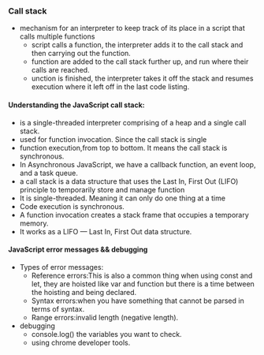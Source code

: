 ### Call stack
* mechanism for an interpreter to keep track of its place in a script that calls multiple functions
  * script calls a function, the interpreter adds it to the call stack and then carrying out the function.
  * function are added to the call stack further up, and run where their calls are reached.
  * unction is finished, the interpreter takes it off the stack and resumes execution where it left off in the last code listing.
#### Understanding the JavaScript call stack:
* is a single-threaded interpreter comprising of a heap and a single call stack.
* used for function invocation. Since the call stack is single
* function execution,from top to bottom. It means the call stack is synchronous.
* In Asynchronous JavaScript, we have a callback function, an event loop, and a task queue. 
* a call stack is a data structure that uses the Last In, First Out (LIFO) principle to temporarily store and manage function 
* It is single-threaded. Meaning it can only do one thing at a time
* Code execution is synchronous.
* A function invocation creates a stack frame that occupies a temporary memory.
* It works as a LIFO — Last In, First Out data structure.
#### JavaScript error messages && debugging
* Types of error messages:
  * Reference errors:This is also a common thing when using const and let, they are hoisted like var and function but there is a time between the hoisting and being declared.
  * Syntax errors:when you have something that cannot be parsed in terms of syntax.
  * Range errors:invalid length (negative length).
* debugging
  * console.log() the variables you want to check.
  * using chrome developer tools.



